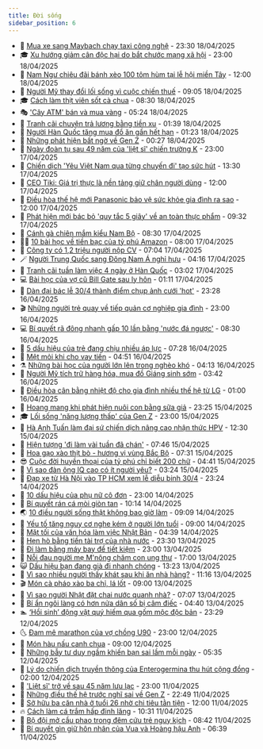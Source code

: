 ```yaml
---
title: Đời sống
sidebar_position: 6
---
```


<!-- vnexpress-doi-song:START -->
- 🚀 [Mua xe sang Maybach chạy taxi công nghệ](https://vnexpress.net/mua-xe-sang-maybach-chay-taxi-cong-nghe-4875848.html) - 23:30 18/04/2025
- 🎓 [Xu hướng giảm cân độc hại do bắt chước mạng xã hội](https://vnexpress.net/xu-huong-giam-can-doc-hai-do-bat-chuoc-mang-xa-hoi-4875874.html) - 23:00 18/04/2025
- 🚦 [Nam Ngư chiêu đãi bánh xèo 100 tôm hùm tại lễ hội miền Tây](https://vnexpress.net/nam-ngu-chieu-dai-banh-xeo-100-tom-hum-tai-le-hoi-mien-tay-4872769.html) - 12:00 18/04/2025
- 🦣 [Người Mỹ thay đổi lối sống vì cuộc chiến thuế](https://vnexpress.net/nguoi-my-thay-doi-loi-song-vi-cuoc-chien-thue-4875697.html) - 09:05 18/04/2025
- 🎓 [Cách làm thịt viên sốt cà chua](https://vnexpress.net/doi-song-cooking-cach-lam-thit-vien-sot-ca-chua-4874836.html) - 08:30 18/04/2025
- 🎭 [&#39;Cây ATM&#39; bán và mua vàng](https://vnexpress.net/cay-atm-ban-va-mua-vang-4875673.html) - 05:24 18/04/2025
- 🦅 [Tranh cãi chuyện trả lương bằng tiền xu](https://vnexpress.net/tranh-cai-chuyen-tra-luong-bang-tien-xu-4874883.html) - 01:39 18/04/2025
- 🎃 [Người Hàn Quốc tăng mua đồ ăn gần hết hạn](https://vnexpress.net/nguoi-han-quoc-tang-mua-do-an-gan-het-han-4874986.html) - 01:23 18/04/2025
- 💪 [Những phát hiện bất ngờ về Gen Z](https://vnexpress.net/nhung-phat-hien-bat-ngo-ve-gen-z-4874983.html) - 00:27 18/04/2025
- 🐻 [Ngày đoàn tụ sau 49 năm của &#39;liệt sĩ&#39; chiến trường K](https://vnexpress.net/ngay-doan-tu-sau-49-nam-cua-liet-si-chien-truong-k-4874723.html) - 23:00 17/04/2025
- 🧠 [Chiến dịch &#39;Yêu Việt Nam qua từng chuyến đi&#39; tạo sức hút](https://vnexpress.net/chien-dich-yeu-viet-nam-qua-tung-chuyen-di-tao-suc-hut-4874758.html) - 13:30 17/04/2025
- 🐘 [CEO Tiki: Giá trị thực là nền tảng giữ chân người dùng](https://vnexpress.net/ceo-tiki-gia-tri-thuc-la-nen-tang-giu-chan-nguoi-dung-4875241.html) - 12:00 17/04/2025
- 👹 [Điều hòa thế hệ mới Panasonic bảo vệ sức khỏe gia đình ra sao](https://vnexpress.net/dieu-hoa-the-he-moi-panasonic-bao-ve-suc-khoe-gia-dinh-ra-sao-4873186.html) - 12:00 17/04/2025
- 💂 [Phát hiện mới bác bỏ &#39;quy tắc 5 giây&#39; về an toàn thực phẩm](https://vnexpress.net/phat-hien-moi-bac-bo-quy-tac-5-giay-ve-an-toan-thuc-pham-4875166.html) - 09:32 17/04/2025
- 🦍 [Cánh gà chiên mắm kiểu Nam Bộ](https://vnexpress.net/doi-song-cooking-canh-ga-chien-mam-kieu-nam-bo-4874827.html) - 08:30 17/04/2025
- 🧑‍🏫 [10 bài học về tiền bạc của tỷ phú Amazon](https://vnexpress.net/10-bai-hoc-ve-tien-bac-cua-ty-phu-amazon-4875138.html) - 08:00 17/04/2025
- 🧰 [Công ty có 1,2 triệu người nộp CV](https://vnexpress.net/cong-ty-co-1-2-trieu-nguoi-nop-cv-4875219.html) - 07:04 17/04/2025
- 🪄 [Người Trung Quốc sang Đông Nam Á nghỉ hưu](https://vnexpress.net/nguoi-trung-quoc-sang-dong-nam-a-nghi-huu-4874971.html) - 04:16 17/04/2025
- 🐲 [Tranh cãi tuần làm việc 4 ngày ở Hàn Quốc](https://vnexpress.net/tranh-cai-tuan-lam-viec-4-ngay-o-han-quoc-4874989.html) - 03:02 17/04/2025
- 💻 [Bài học của vợ cũ Bill Gate sau ly hôn](https://vnexpress.net/bai-hoc-cua-vo-cu-bill-gate-sau-ly-hon-4874967.html) - 01:11 17/04/2025
- 🐘 [Dàn đại bác lễ 30/4 thành điểm chụp ảnh cưới &#39;hot&#39;](https://vnexpress.net/dan-dai-bac-le-30-4-thanh-diem-chup-anh-cuoi-hot-4874705.html) - 23:28 16/04/2025
- 🎬 [Những người trẻ quay về tiếp quản cơ nghiệp gia đình](https://vnexpress.net/nhung-nguoi-tre-quay-ve-tiep-quan-co-nghiep-gia-dinh-4874726.html) - 23:00 16/04/2025
- 💻 [Bí quyết rã đông nhanh gấp 10 lần bằng &#39;nước đá ngược&#39;](https://vnexpress.net/doi-song-cooking-bi-quyet-ra-dong-nhanh-4874793.html) - 08:30 16/04/2025
- 🧰 [5 dấu hiệu của trẻ đang chịu nhiều áp lực](https://vnexpress.net/5-dau-hieu-cua-tre-dang-chiu-nhieu-ap-luc-4873228.html) - 07:28 16/04/2025
- 🫣 [Mệt mỏi khi cho vay tiền](https://vnexpress.net/met-moi-khi-cho-vay-tien-4874304.html) - 04:51 16/04/2025
- ⚗️ [Những bài học của người lớn lên trong nghèo khó](https://vnexpress.net/nhung-bai-hoc-cua-nguoi-lon-len-trong-ngheo-kho-4874573.html) - 04:13 16/04/2025
- 🌊 [Người Mỹ tích trữ hàng hóa, mua đồ Giáng sinh sớm](https://vnexpress.net/nguoi-my-tich-tru-hang-hoa-mua-do-giang-sinh-som-4874581.html) - 03:42 16/04/2025
- 💃 [Điều hòa cân bằng nhiệt độ cho gia đình nhiều thế hệ từ LG](https://vnexpress.net/dieu-hoa-can-bang-nhiet-do-cho-gia-dinh-nhieu-the-he-tu-lg-4872598.html) - 01:00 16/04/2025
- 🦆 [Hoang mang khi phát hiện nuôi con bằng sữa giả](https://vnexpress.net/hoang-mang-khi-phat-hien-nuoi-con-bang-sua-gia-4873751.html) - 23:25 15/04/2025
- 🎓 [Lối sống &#39;năng lượng thấp&#39; của Gen Z](https://vnexpress.net/loi-song-nang-luong-thap-cua-gen-z-4874310.html) - 23:00 15/04/2025
- 💪 [Hà Anh Tuấn làm đại sứ chiến dịch nâng cao nhận thức HPV](https://vnexpress.net/ha-anh-tuan-lam-dai-su-chien-dich-nang-cao-nhan-thuc-hpv-4868223.html) - 12:30 15/04/2025
- 🤔 [Hiện tượng &#39;đi làm vài tuần đã chán&#39;](https://vnexpress.net/hien-tuong-di-lam-vai-tuan-da-chan-4874261.html) - 07:46 15/04/2025
- 🧰 [Hoa gạo xào thịt bò - hương vị vùng Bắc Bộ](https://vnexpress.net/doi-song-cooking-hoa-gao-xao-thit-bo-4874195.html) - 07:31 15/04/2025
- 😎 [Cuộc đời huyền thoại của tỷ phú chỉ biết 200 chữ](https://vnexpress.net/cuoc-doi-huyen-thoai-cua-ty-phu-chi-biet-200-chu-4873992.html) - 04:41 15/04/2025
- 🌮 [Vì sao đàn ông IQ cao có ít người yêu?](https://vnexpress.net/vi-sao-dan-ong-iq-cao-co-it-nguoi-yeu-4874045.html) - 03:24 15/04/2025
- 🧠 [Đạp xe từ Hà Nội vào TP HCM xem lễ diễu binh 30/4](https://vnexpress.net/dap-xe-tu-ha-noi-vao-tp-hcm-xem-le-dieu-binh-30-4-4873931.html) - 23:24 14/04/2025
- 🎡 [10 dấu hiệu của phụ nữ cô đơn](https://vnexpress.net/10-dau-hieu-cua-phu-nu-co-don-4873932.html) - 23:00 14/04/2025
- 🎡 [Bí quyết rán cá mòi giòn tan](https://vnexpress.net/doi-song-cooking-bi-quyet-ran-ca-moi-gion-tan-4873926.html) - 10:14 14/04/2025
- 🌏 [10 điều người sống thật không bao giờ làm](https://vnexpress.net/10-dieu-nguoi-song-that-khong-bao-gio-lam-4873725.html) - 09:09 14/04/2025
- 🐻 [Yếu tố tăng nguy cơ nghe kém ở người lớn tuổi](https://vnexpress.net/yeu-to-tang-nguy-co-nghe-kem-o-nguoi-lon-tuoi-4873878.html) - 09:00 14/04/2025
- 💂 [Mặt tối của văn hóa làm việc Nhật Bản](https://vnexpress.net/mat-toi-cua-van-hoa-lam-viec-nhat-ban-4873701.html) - 04:39 14/04/2025
- 🥸 [Hẹn hò bằng tiền tài trợ của nhà nước](https://vnexpress.net/hen-ho-bang-tien-tai-tro-cua-nha-nuoc-4873303.html) - 23:30 13/04/2025
- 🌋 [Đi làm bằng máy bay để tiết kiệm](https://vnexpress.net/di-lam-bang-may-bay-de-tiet-kiem-4873378.html) - 23:00 13/04/2025
- 🦩 [Nỗi đau người mẹ M&#39;nông chăm con ung thư](https://vnexpress.net/noi-dau-nguoi-me-m-nong-cham-con-ung-thu-4873476.html) - 17:00 13/04/2025
- 😺 [Dấu hiệu bạn đang già đi nhanh chóng](https://vnexpress.net/dau-hieu-ban-dang-gia-di-nhanh-chong-4873234.html) - 13:23 13/04/2025
- 🐻 [Vì sao nhiều người thấy khát sau khi ăn nhà hàng?](https://vnexpress.net/vi-sao-nhieu-nguoi-thay-khat-sau-khi-an-nha-hang-4873297.html) - 11:16 13/04/2025
- 🎬 [Món cà pháo xào ba chỉ, lá lốt](https://vnexpress.net/doi-song-cooking-mon-ca-phao-xao-ba-chi-la-lot-4872928.html) - 09:00 13/04/2025
- 🎊 [Vì sao người Nhật đặt chai nước quanh nhà?](https://vnexpress.net/vi-sao-nguoi-nhat-dat-chai-nuoc-quanh-nha-4873411.html) - 07:07 13/04/2025
- 💄 [Bí ẩn ngôi làng có hơn nửa dân số bị câm điếc](https://vnexpress.net/bi-an-ngoi-lang-co-hon-nua-dan-so-bi-cam-diec-4873367.html) - 04:40 13/04/2025
- 🏊 [‘Hồi sinh’ động vật quý hiếm qua gốm mộc độc bản](https://vnexpress.net/hoi-sinh-dong-vat-quy-hiem-qua-gom-moc-doc-ban-4871866.html) - 23:29 12/04/2025
- 🌜 [Đam mê marathon của vợ chồng U90](https://vnexpress.net/dam-me-marathon-cua-vo-chong-u90-4873240.html) - 23:00 12/04/2025
- 🤡 [Món hàu nấu canh chua](https://vnexpress.net/doi-song-cooking-mon-hau-nau-canh-chua-4872914.html) - 09:00 12/04/2025
- 🥰 [Những bẫy tư duy ngầm khiến bạn sai lầm mỗi ngày](https://vnexpress.net/nhung-bay-tu-duy-ngam-khien-ban-sai-lam-moi-ngay-4873097.html) - 05:35 12/04/2025
- 🦍 [Lý do chiến dịch truyền thông của Enterogermina thu hút cộng đồng](https://vnexpress.net/ly-do-chien-dich-truyen-thong-cua-enterogermina-thu-hut-cong-dong-4872772.html) - 02:00 12/04/2025
- 🫣 [&#39;Liệt sĩ&#39; trở về sau 45 năm lưu lạc](https://vnexpress.net/liet-si-tro-ve-sau-45-nam-luu-lac-4872367.html) - 23:00 11/04/2025
- 🚦 [Những điều thế hệ trước nghĩ sai về Gen Z](https://vnexpress.net/nhung-dieu-the-he-truoc-nghi-sai-ve-gen-z-4872892.html) - 22:49 11/04/2025
- 🐘 [Sở hữu ba căn nhà ở tuổi 26 nhờ chi tiêu tằn tiện](https://vnexpress.net/so-huu-ba-can-nha-o-tuoi-26-nho-chi-tieu-tan-tien-4872691.html) - 12:00 11/04/2025
- 🔥 [Cách làm cá trắm hấp đinh lăng](https://vnexpress.net/doi-song-cooking-ca-tram-hap-dinh-lang-4872908.html) - 10:31 11/04/2025
- 🎃 [Bộ đội mở cầu phao trong đêm cứu trẻ nguy kịch](https://vnexpress.net/bo-doi-mo-cau-phao-trong-dem-cuu-tre-nguy-kich-4872782.html) - 08:42 11/04/2025
- 🥳 [Bí quyết gìn giữ hôn nhân của Vua và Hoàng hậu Anh](https://vnexpress.net/bi-quyet-gin-giu-hon-nhan-cua-vua-va-hoang-hau-anh-4872645.html) - 06:39 11/04/2025<!-- vnexpress-doi-song:END -->
